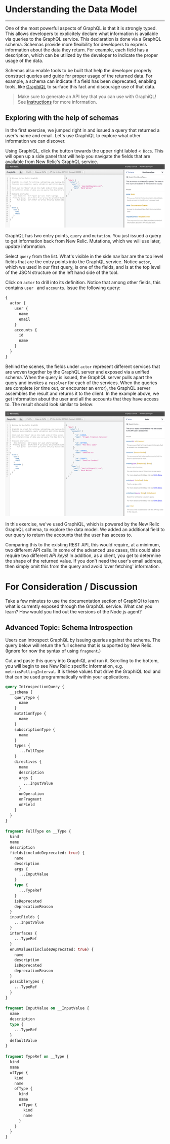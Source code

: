 # Understanding the Data Model
---
One of the most powerful aspects of GraphQL is that it is strongly typed. This allows developers to explicitely declare what information is available via queries to the GraphQL service. This declaration is done via a GraphQL schema. Schemas provide more flexibility for developers to express information about the data they return. For example, each field has a description, which can be utilized by the developer to indicate the proper usage of the data. 

Schemas also enable tools to be built that help the developer properly construct queries and guide for proper usage of the returned data. For example, a schema can indicate if a field has been deprecated, enabling tools, like [GraphiQL](https://api.newrelic.com/graphiql) to surface this fact and discourage use of that data. 


> Make sure to generate an API key that you can use with GraphiQL! See [Instructions](INSTRUCTIONS.md) for more information. 

## Exploring with the help of schemas
In the first exercise, we jumped right in and issued a query that returned a user's name and email. Let's use GraphiQL to explore what other information we can discover. 

Using GraphiQL, click the button towards the upper right labled `< Docs`. This will open up a side panel that will help you navigate the fields that are available from New Relic's GraphQL service.
![Docs](../screenshots/graphql-ex1-screen01.png
)

GraphQL has two entry points, `query` and `mutation`. You just issued a query to get information back from New Relic. Mutations, which we will use later, *update* information. 

Select `query` from the list. What's visible in the side nav bar are the top level fields that are the entry points into the GraphQL service. Notice `actor`, which we used in our first query, is one of the fields, and is at the top level of the JSON structure on the left hand side of the tool. 

Click on `actor` to drill into its definition. Notice that among other fields, this contains `user ` and `accounts`. Issue the following query:

```graphql
{
  actor {
    user {
      name
      email
  	}
    accounts {
      id
      name
    }
  }
}
```
Behind the scenes, the fields under `actor` represent different services that are woven together by the GraphQL server and exposed via a unified schema. When the query is issued, the GraphQL server pulls apart the query and invokes a `resolver` for each of the services. When the queries are complete (or time out, or encounter an error), the GraphQL server assembles the result and returns it to the client. In the example above, we get information about the user and all the accounts that they have access to. The result should look similar to below:

![User & Account Info](../screenshots/graphql-ex1-screen02.png)

In this exercise, we've used GraphiQL, which is powered by the New Relic GraphQL schema, to explore the data model. We added an additional field to our query to return the accounts that the user has access to. 

Comparing this to the existing REST API, this would require, at a minimum, two different API calls. In some of the advanced use cases, this could also require two different *API keys*! In addition, as a client, you get to determine the shape of the returned value. If you don't need the user's email address, then simply omit this from the query and avoid 'over fetching' information. 


# For Consideration / Discussion
Take a few minutes to use the documentation section of GraphiQl to learn what is currently exposed through the GraphQL service. What can you learn? How would you find out the versions of the Node.js agent?


## Advanced Topic: Schema Introspection
Users can introspect GraphQL by issuing queries against the schema. The query below will return the full schema that is supported by New Relic. (Ignore for now the syntax of using `fragment`.) 

Cut and paste this query into GraphiQL and run it. Scrolling to the bottom, you will begin to see New Relic specific information, e.g. `metricsPollingInterval`. It is these values that drive the GraphiQL tool and that can be used programmatically within your applications. 

```graphql
query IntrospectionQuery {
  __schema {
    queryType {
      name
    }
    mutationType {
      name
    }
    subscriptionType {
      name
    }
    types {
      ...FullType
    }
    directives {
      name
      description
      args {
        ...InputValue
      }
      onOperation
      onFragment
      onField
    }
  }
}

fragment FullType on __Type {
  kind
  name
  description
  fields(includeDeprecated: true) {
    name
    description
    args {
      ...InputValue
    }
    type {
      ...TypeRef
    }
    isDeprecated
    deprecationReason
  }
  inputFields {
    ...InputValue
  }
  interfaces {
    ...TypeRef
  }
  enumValues(includeDeprecated: true) {
    name
    description
    isDeprecated
    deprecationReason
  }
  possibleTypes {
    ...TypeRef
  }
}

fragment InputValue on __InputValue {
  name
  description
  type {
    ...TypeRef
  }
  defaultValue
}

fragment TypeRef on __Type {
  kind
  name
  ofType {
    kind
    name
    ofType {
      kind
      name
      ofType {
        kind
        name
      }
    }
  }
}
```
